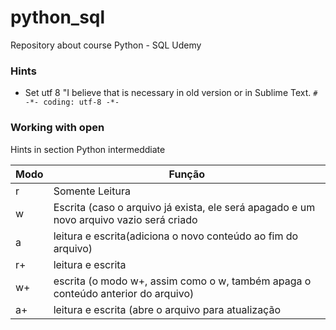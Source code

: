 # python_sql
Repository about course Python - SQL Udemy


### Hints
- Set utf 8 "I believe that is necessary in old version or in Sublime Text.
`# -*- coding: utf-8 -*-`

### Working with open
Hints in section Python intermeddiate

|Modo| Função|
|---|---|
|r|Somente Leitura|
|w|Escrita (caso o arquivo já exista, ele será apagado e um novo arquivo vazio será criado|
|a|leitura e escrita(adiciona o novo conteúdo ao fim do arquivo)|
|r+|leitura e escrita|
|w+|escrita (o modo w+, assim como o w, também apaga o conteúdo anterior do arquivo)|
|a+|leitura e escrita (abre o arquivo para atualização|

